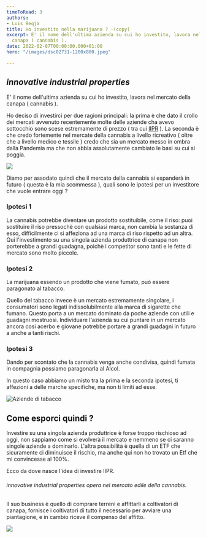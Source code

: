 ```yaml
---
timeToRead: 3
authors:
- Luis Beqja
title: Ho investito nella marijuana ? -(copy)
excerpt: E' il nome dell'ultima azienda su cui ho investito, lavora nel mercato della
  canapa ( cannabis ).
date: 2022-02-07T00:00:00.000+01:00
hero: "/images/dsc02731-1200x800.jpeg"

---
```

## _innovative industrial properties_

E' il nome dell'ultima azienda su cui ho investito, lavora nel mercato della canapa ( cannabis ).

Ho deciso di investirci per due ragioni principali: la prima è che dato il crollo dei mercati avvenuto recentemente molte delle aziende cha avevo sottocchio sono scese estremamente di prezzo ( tra cui [IIPR](https://www.google.com/search?sxsrf=APq-WBs1jgeBIljJCaD70dyVMjqSos11sg:1644164660304&q=NYSE:+IIPR&stick=H4sIAAAAAAAAAONgecRowS3w8sc9YSn9SWtOXmPU5OIKzsgvd80rySypFJLmYoOyBKX4uXj10_UNDZOLiwzKygyNeBaxcvlFBrtaKXh6BgQBAFnylY9KAAAA&sa=X&ved=2ahUKEwj23J3Uvuv1AhWx57sIHXBTAd4QsRV6BAgwEAM&cshid=1644164884384848) ). La seconda è che credo fortemente nel mercate della cannabis a livello ricreativo ( oltre che a livello medico e tessile ) credo che sia un mercato messo in ombra dalla Pandemia ma che non abbia assolutamente cambiato le basi su cui si poggia.

![](/images/screenshot-2022-02-06-at-17-30-55.png)

Diamo per assodato quindi che il mercato della cannabis si espanderà in futuro ( questa è la mia scommessa ), quali sono le ipotesi per un investitore che vuole entrare oggi ?

### Ipotesi 1

La cannabis potrebbe diventare un prodotto sostituibile, come il riso: puoi sostituire il riso pressochè con qualsiasi marca, non cambia la sostanza di esso, difficilmente ci si affeziona ad una marca di riso rispetto ad un altra. Qui l'investimento su una singola azienda produttrice di canapa non porterebbe a grandi guadagna, poichè i competitor sono tanti e le fette di mercato sono molto piccole.

### Ipotesi 2

La marijuana essendo un prodotto che viene fumato, può essere paragonato al tabacco.

Quello del tabacco invece è un mercato estremamente singolare, i consumatori sono legati indissolubilmente alla marca di sigarette che fumano. Questo porta a un mercato dominato da poche aziende con utili e guadagni mostruosi. Individuare l'azienda su cui puntare in un mercato ancora cosi acerbo e giovane potrebbe portare a grandi guadagni in futuro a anche a tanti rischi.

### Ipotesi 3

Dando per scontato che la cannabis venga anche condivisa, quindi fumata in compagnia possiamo paragonarla al Alcol.

In questo caso abbiamo un misto tra la prima e la seconda ipotesi, ti affezioni a delle marche specifiche, ma non ti limiti ad esse.

![](/images/screenshot-2022-02-06-at-17-47-21.png "Aziende di tabacco")

## Come esporci quindi ?

Investire su una singola azienda produttrice è forse troppo rischioso ad oggi, non sappiamo come si evolverà il mercato e nemmeno se ci saranno singole aziende a dominarlo. L'altra possibilità è quella di un ETF che sicuramente ci diminuisce il rischio, ma anche qui non ho trovato un Etf che mi convincesse al 100%.

Ecco da dove nasce l'idea di investire IIPR.

###### _innovative industrial properties_ opera nel mercato edile della cannabis.

Il suo business è quello di comprare terreni e affittarli a coltivatori di canapa, fornisce i coltivatori di tutto il necessario per avviare una piantagione, e in cambio riceve il compenso  del affitto.

![](/images/screenshot-2022-02-06-at-18-23-09.png)